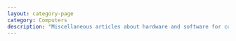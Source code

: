 ```yaml
---
layout: category-page
category: Computers
description: "Miscellaneous articles about hardware and software for computers"
---
```


